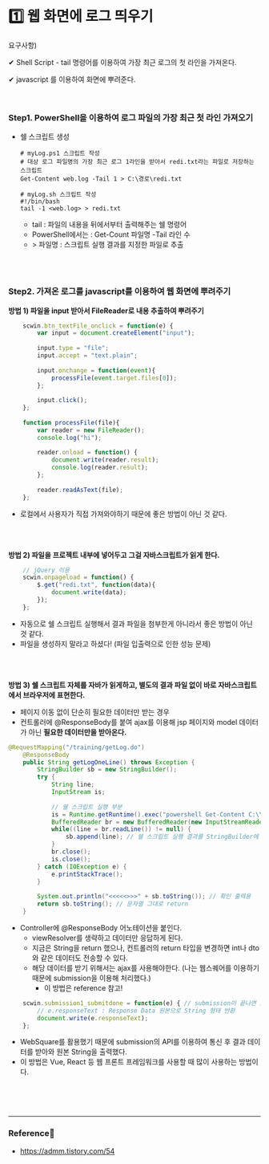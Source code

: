 # 1️⃣ 웹 화면에 로그 띄우기

요구사항)

✔ Shell Script - tail 명령어를 이용하여 가장 최근 로그의 첫 라인을 가져온다.

✔ javascript 를 이용하여 화면에 뿌려준다.

<br/>

### Step1. PowerShell을 이용하여 로그 파일의 가장 최근 첫 라인 가져오기

- 쉘 스크립트 생성 

  ``` shell
  # myLog.ps1 스크립트 작성
  # 대상 로그 파일명의 가장 최근 로그 1라인을 받아서 redi.txt라는 파일로 저장하는 스크립트
  Get-Content web.log -Tail 1 > C:\경로\redi.txt
  ```

  

  ``` shell
  # myLog.sh 스크립트 작성
  #!/bin/bash
  tail -1 <web.log> > redi.txt
  ```

  - tail : 파일의 내용을 뒤에서부터 출력해주는 쉘 명령어 
  - PowerShell에서는 : Get-Count 파일명 -Tail 라인 수
  - \> 파일명 : 스크립트 실행 결과를 지정한 파일로 추출

<br/>

<br/>

### Step2. 가져온 로그를 javascript를 이용하여 웹 화면에 뿌려주기

<b>방법 1) 파일을 input 받아서 FileReader로 내용 추출하여 뿌려주기</b>

``` javascript
	scwin.btn_textFile_onclick = function(e) {
		var input = document.createElement("input");
		
		input.type = "file";
		input.accept = "text.plain";
		
		input.onchange = function(event){
			processFile(event.target.files[0]);
		};
		
		input.click();
	};
	
	function processFile(file){
		var reader = new FileReader();
		console.log("hi");
		
		reader.onload = function() {
			document.write(reader.result);
			console.log(reader.result);
		};
		
		reader.readAsText(file);
	};
```

- 로컬에서 사용자가 직접 가져와야하기 때문에 좋은 방법이 아닌 것 같다.

<br/>

<br/>

<b>방법 2) 파일을 프로젝트 내부에 넣어두고 그걸 자바스크립트가 읽게 한다. </b>

``` javascript
	// jQuery 이용
	scwin.onpageload = function() {
		$.get("redi.txt", function(data){
			document.write(data);
		});
	};
```

- 자동으로 쉘 스크립트 실행해서 결과 파일을 첨부한게 아니라서 좋은 방법이 아닌 것 같다.
- 파일을 생성하지 말라고 하셨다! (파일 입출력으로 인한 성능 문제)

<br/>

<br/>

<b>방법 3) 쉘 스크립트 자체를 자바가 읽게하고, 별도의 결과 파일 없이 바로 자바스크립트에서 브라우저에 표현한다.</b>

- 페이지 이동 없이 단순히 필요한 데이터만 받는 경우
- 컨트롤러에 @ResponseBody를 붙여 ajax를 이용해 jsp 페이지와 model 데이터가 아닌 <b>필요한 데이터만을 받아온다.</b>

``` java
@RequestMapping("/training/getLog.do")
	@ResponseBody
	public String getLogOneLine() throws Exception {
		StringBuilder sb = new StringBuilder();
		try {
			String line;
			InputStream is;
			
            // 쉘 스크립트 실행 부분
			is = Runtime.getRuntime().exec("powershell Get-Content C:\\WEBSQUARE_DEV_PACK\\workspace\\ws5\\logs\\web.log -Tail 1").getInputStream();
			BufferedReader br = new BufferedReader(new InputStreamReader(is, "MS949"));
			while((line = br.readLine()) != null) {
				sb.append(line); // 쉘 스크립트 실행 결과를 StringBuilder에 저장
			}
			br.close();
			is.close();
		} catch (IOException e) {
			e.printStackTrace();
		}
		
		System.out.println("<<<<<>>>" + sb.toString()); // 확인 출력용
		return sb.toString(); // 문자열 그대로 return
	}
```

- Controller에 @ResponseBody 어노테이션을 붙인다.
  - viewResolver를 생략하고 데이터만 응답하게 된다.
  - 지금은 String을 return 했으나, 컨트롤러의 return 타입을 변경하면 int나 dto와 같은 데이터도 전송할 수 있다.
  - 해당 데이터를 받기 위해서는 ajax를 사용해야한다. (나는 웹스퀘어를 이용하기 때문에 submission을 이용해 처리했다.)
    - 이 방법은 reference 참고!

``` javascript
	scwin.submission1_submitdone = function(e) { // submission이 끝나면 그 결과를 e에 반환
        // e.responseText : Response Data 원본으로 String 형태 반환
		document.write(e.responseText);
	};
```

- WebSquare를 활용했기 때문에 submission의 API를 이용하여 통신 후 결과 데이터를 받아와 원본 String을 출력했다.
- 이 방법은 Vue, React 등 웹 프론트 프레임워크를 사용할 때 많이 사용하는 방법이다.

<br/>

<br/>

<br/>



<hr>

### Reference📖

- https://admm.tistory.com/54
